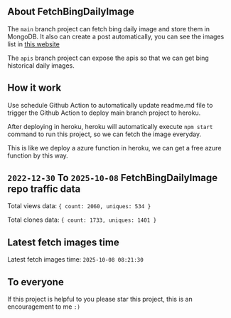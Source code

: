 ## About FetchBingDailyImage

The `main` branch project can fetch bing daily image and store them in MongoDB.
It also can create a post automatically, you can see the images list in [this website](https://oursalbum.netlify.app)

The `apis` branch project can expose the apis so that we can get bing historical daily images.

## How it work

Use schedule Github Action to automatically update readme.md file to trigger the Github Action to deploy main branch project to heroku.

After deploying in heroku, heroku will automatically execute `npm start` command to run this project, so we can fetch the image everyday.

This is like we deploy a azure function in heroku, we can get a free azure function by this way.

## `2022-12-30` To `2025-10-08` FetchBingDailyImage repo traffic data

Total views data: `{ count: 2060, uniques: 534 }`

Total clones data: `{ count: 1733, uniques: 1401 }`

## Latest fetch images time

Latest fetch images time: `2025-10-08 08:21:30`

## To everyone

If this project is helpful to you please star this project, this is an encouragement to me `:)`



